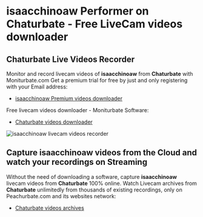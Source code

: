 # isaacchinoaw Performer on Chaturbate - Free LiveCam videos downloader

## Chaturbate Live Videos Recorder

Monitor and record livecam videos of **isaacchinoaw** from **Chaturbate** with Moniturbate.com
Get a premium trial for free by just and only registering with your Email address:
* [isaacchinoaw Premium videos downloader](https://moniturbate.com/request-demo-licence-key.html)

Free livecam videos downloader - Moniturbate Software:
* [Chaturbate videos downloader](https://moniturbate.com/moniturbate-download-software.html)

![isaacchinoaw livecam videos recorder](https://peachurnet.com/templates/moniturbate-software.png)


## Capture isaacchinoaw videos from the Cloud and watch your recordings on Streaming

Without the need of downloading a software, capture **isaacchinoaw** livecam videos from **Chaturbate** 100% online.
Watch Livecam archives from **Chaturbate** unlimitedly from thousands of existing recordings, only on Peachurbate.com and its websites network:
* [Chaturbate videos archives](https://peachurnet.com/)